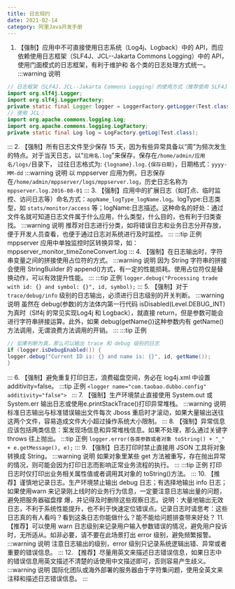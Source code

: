 ```yaml
---
title: 日志规约
date: 2021-02-14
category: 阿里Java开发手册
---
```


1. 【强制】应用中不可直接使用日志系统（Log4j、Logback）中的 API，而应依赖使用日志框架（SLF4J、JCL--Jakarta Commons Logging）中的 API，使用门面模式的日志框架，有利于维护和
各个类的日志处理方式统一。
:::warning 说明
```java
// 日志框架（SLF4J、JCL--Jakarta Commons Logging）的使用方式（推荐使用 SLF4J）使用 SLF4J：
import org.slf4j.Logger;
import org.slf4j.LoggerFactory;
private static final Logger logger = LoggerFactory.getLogger(Test.class);
// 使用 JCL：
import org.apache.commons.logging.Log;
import org.apache.commons.logging.LogFactory;
private static final Log log = LogFactory.getLog(Test.class);
```
:::
2. 【强制】所有日志文件至少保存 15 天，因为有些异常具备以“周”为频次发生的特点。对于当天日志，以“`应用名.log`”来保存，保存在`/home/admin/应用名/logs/`目录下，
过往日志格式为: `{logname}.log.{保存日期}`，日期格式：`yyyy-MM-dd`
:::warning 说明
以 mppserver 应用为例，日志保存在`/home/admin/mppserver/logs/mppserver.log`，历史日志名称为 `mppserver.log.2016-08-01`
:::
3. 【强制】应用中的扩展日志（如打点、临时监控、访问日志等）命名方式：`appName_logType_logName.log`。logType:日志类型，如 `stats/monitor/access` 等；logName:日志描述。这种命名的好处：通过文件名就可知道日志文件属于什么应用，什么类型，什么目的，也有利于归类查找。
:::warning 说明
推荐对日志进行分类，如将错误日志和业务日志分开存放，便于开发人员查看，也便于通过日志对系统进行及时监控。
:::
:::tip 正例
mppserver 应用中单独监控时区转换异常，如：mppserver_monitor_timeZoneConvert.log
:::
4. 【强制】在日志输出时，字符串变量之间的拼接使用占位符的方式。
:::warning 说明
因为 String 字符串的拼接会使用 StringBuilder 的 append()方式，有一定的性能损耗。使用占位符仅是替换动作，可以有效提升性能。
:::
:::tip 正例
`logger.debug("Processing trade with id: {} and symbol: {}", id, symbol);`
:::
5. 【强制】对于 `trace/debug/info` 级别的日志输出，必须进行日志级别的开关判断。
:::warning 说明
虽然在 debug(参数)的方法体内第一行代码 isDisabled(Level.DEBUG_INT)为真时（Slf4j 的常见实现Log4j 和 Logback），就直接 return，但是参数可能会进行字符串拼接运算。此外，如果 debug(getName())这种参数内有 getName()方法调用，无谓浪费方法调用的开销。
:::
:::tip 正例
```java
// 如果判断为真，那么可以输出 trace 和 debug 级别的日志
if (logger.isDebugEnabled()) {
logger.debug("Current ID is: {} and name is: {}", id, getName());
}
```
:::
6. 【强制】避免重复打印日志，浪费磁盘空间，务必在 log4j.xml 中设置 additivity=false。
:::tip 正例
`<logger name="com.taobao.dubbo.config" additivity="false"> `
:::
7. 【强制】生产环境禁止直接使用 System.out 或 System.err 输出日志或使用e.printStackTrace()打印异常堆栈。
:::warning 说明
标准日志输出与标准错误输出文件每次 Jboss 重启时才滚动，如果大量输出送往这两个文件，容易造成文件大小超过操作系统大小限制。
:::
8. 【强制】异常信息应该包括两类信息：案发现场信息和异常堆栈信息。如果不处理，那么通过关键字 throws 往上抛出。
:::tip 正例
`logger.error(各类参数或者对象 toString() + "_" + e.getMessage(), e);`
:::
9. 【强制】日志打印时禁止直接用 JSON 工具将对象转换成 String。
:::warning 说明
如果对象里某些 get 方法被重写，存在抛出异常的情况，则可能会因为打印日志而影响正常业务流程的执行。
:::
:::tip 正例
打印日志时仅打印出业务相关属性值或者调用其对象的 toString()方法。
:::
10. 【推荐】谨慎地记录日志。生产环境禁止输出 debug 日志；有选择地输出 info 日志；如果使用warn 来记录刚上线时的业务行为信息，一定要注意日志输出量的问题，避免把服务器磁盘撑
爆，并记得及时删除这些观察日志。说明：大量地输出无效日志，不利于系统性能提升，也不利于快速定位错误点。记录日志时请思考：这些日志真的有人看吗？看到这条日志你能做什么？能不能给问题排查带来好处？
11. 【推荐】可以使用 warn 日志级别来记录用户输入参数错误的情况，避免用户投诉时，无所适从。如非必要，请不要在此场景打出 error 级别，避免频繁报警。
:::warning 说明
注意日志输出的级别，error 级别只记录系统逻辑出错、异常或者重要的错误信息。
:::
12. 【推荐】尽量用英文来描述日志错误信息，如果日志中的错误信息用英文描述不清楚的话使用中文描述即可，否则容易产生歧义。
:::warning 说明
国际化团队或海外部署的服务器由于字符集问题，使用全英文来注释和描述日志错误信息。
:::